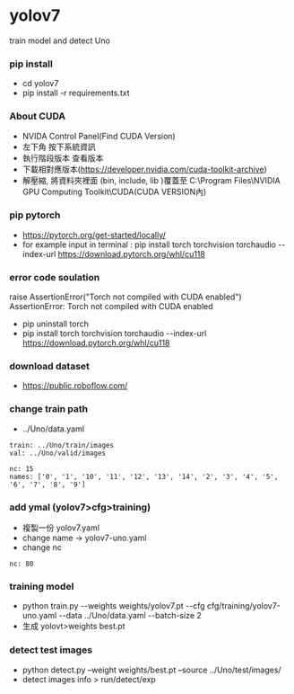 # yolov7
train model and detect Uno

### pip install
* cd yolov7
* pip install -r requirements.txt

### About CUDA
* NVIDA Control Panel(Find CUDA Version)
* 左下角 按下系統資訊
* 執行階段版本 查看版本
* 下載相對應版本(https://developer.nvidia.com/cuda-toolkit-archive)
* 解壓縮, 將資料夾裡面 (bin, include, lib )覆蓋至 C:\Program Files\NVIDIA GPU Computing Toolkit\CUDA\(CUDA VERSION內)

### pip pytorch
* https://pytorch.org/get-started/locally/
* for example input in terminal : pip install torch torchvision torchaudio --index-url https://download.pytorch.org/whl/cu118

 ### error code soulation
 raise AssertionError("Torch not compiled with CUDA enabled") AssertionError: Torch not compiled with CUDA enabled
 * pip uninstall torch
 * pip install torch torchvision torchaudio --index-url https://download.pytorch.org/whl/cu118

### download dataset
* https://public.roboflow.com/

### change train path
* ../Uno/data.yaml

```
train: ../Uno/train/images
val: ../Uno/valid/images

nc: 15
names: ['0', '1', '10', '11', '12', '13', '14', '2', '3', '4', '5', '6', '7', '8', '9']
```

### add ymal (yolov7>cfg>training)
* 複製一份 yolov7.yaml
* change name -> yolov7-uno.yaml
* change nc
```
nc: 80 
```

### training model
* python train.py --weights weights/yolov7.pt --cfg cfg/training/yolov7-uno.yaml --data ../Uno/data.yaml  --batch-size 2
* 生成 yolovt>weights best.pt

### detect test images
* python detect.py –weight weights/best.pt –source ../Uno/test/images/
* detect images info > run/detect/exp 
